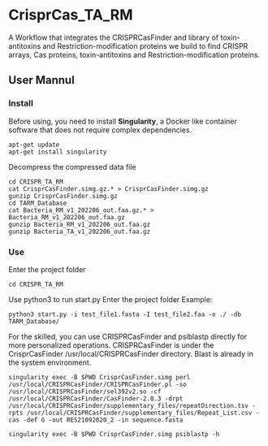 # CrisprCas_TA_RM
A Workflow that integrates the CRISPRCasFinder and library of toxin-antitoxins and Restriction-modification proteins we build to find CRISPR arrays, Cas proteins, toxin-antitoxins and Restriction-modification proteins.

## User Mannul
### Install
Before using, you need to install **Singularity**, a Docker like container software that does not require complex dependencies. 
```
apt-get update
apt-get install singularity
```
Decompress the compressed data file
```
cd CRISPR_TA_RM
cat CrisprCasFinder.simg.gz.* > CrisprCasFinder.simg.gz
gunzip CrisprCasFinder.simg.gz
cd TARM_Database
cat Bacteria_RM_v1_202206_out.faa.gz.* > Bacteria_RM_v1_202206_out.faa.gz
gunzip Bacteria_RM_v1_202206_out.faa.gz
gunzip Bacteria_TA_v1_202206_out.faa.gz
```

### Use
Enter the project folder
```
cd CRISPR_TA_RM
```
Use python3 to run start.py
Enter the project folder
Example:
```
python3 start.py -i test_file1.fasta -I test_file2.faa -o ./ -db TARM_Database/
```

For the skilled, you can use CRISPRCasFinder and psiblastp directly for more personalized operations.
CRISPRCasFinder is under the CrisprCasFinder /usr/local/CRISPRCasFinder directory. Blast is already in the system environment.
```
singularity exec -B $PWD CrisprCasFinder.simg perl /usr/local/CRISPRCasFinder/CRISPRCasFinder.pl -so /usr/local/CRISPRCasFinder/sel392v2.so -cf /usr/local/CRISPRCasFinder/CasFinder-2.0.3 -drpt /usr/local/CRISPRCasFinder/supplementary_files/repeatDirection.tsv -rpts /usr/local/CRISPRCasFinder/supplementary_files/Repeat_List.csv -cas -def G -out RES21092020_2 -in sequence.fasta

singularity exec -B $PWD CrisprCasFinder.simg psiblastp -h
```
